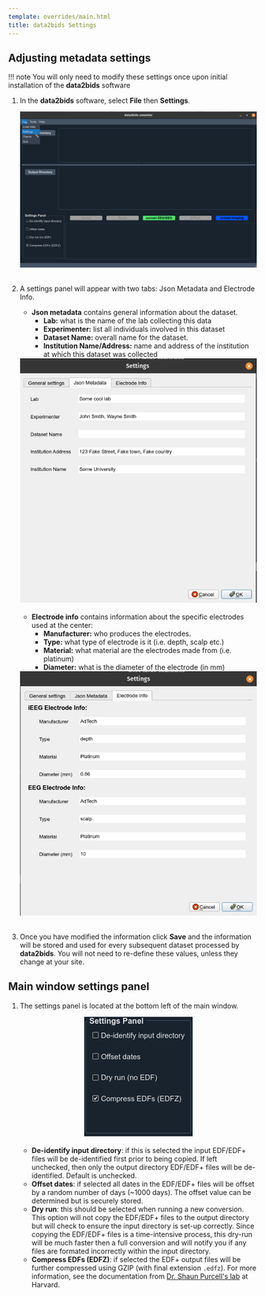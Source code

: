 ```yaml
---
template: overrides/main.html
title: data2bids Settings
---
```


## Adjusting metadata settings

!!! note
    You will only need to modify these settings once upon initial installation of the **data2bids** software

1. In the **data2bids** software, select **File** then **Settings**.

	<center><img src="../img/metadata_01.png" alt="drawing"/></center>
    <br>

2. A settings panel will appear with two tabs: Json Metadata and Electrode Info.

    * **Json metadata** contains general information about the dataset.
        - **Lab:** what is the name of the lab collecting this data
        - **Experimenter:** list all individuals involved in this dataset
        - **Dataset Name:** overall name for the dataset.
        - **Institution Name/Address:** name and address of the institution at which  this dataset was collected

	<center><img src="../img/metadata_02.png" alt="drawing"/></center>
    <br>

	* **Electrode info** contains information about the specific electrodes used at the center:
  	    - **Manufacturer:** who produces the electrodes.
        - **Type:** what type of electrode is it (i.e. depth, scalp etc.)
        - **Material:** what material are the electrodes made from (i.e. platinum)
        - **Diameter:** what is the diameter of the electrode (in mm)

	<center><img src="../img/metadata_03.png" alt="drawing"/></center>
    <br>
    
3. Once you have modified the information click **Save** and the information will be stored and used for every subsequent dataset processed by **data2bids**. You will not need to re-define these values, unless they change at your site.

## Main window settings panel

1. The settings panel is located at the bottom left of the main window.

	<center><img src="../img/main_settings_panel.png" alt="drawing"/></center>
    <br>

	* **De-identify input directory**: if this is selected the input EDF/EDF+ files will be de-identified first prior to being copied. If left unchecked, then only the output directory EDF/EDF+ files will be de-identified. Default is unchecked.
	* **Offset dates**: if selected all dates in the EDF/EDF+ files will be offset by a random number of days (~1000 days). The offset value can be determined but is securely stored.
	* **Dry run**: this should be selected when running a new conversion. This option will not copy the EDF/EDF+ files to the output directory but will check to ensure the input directory is set-up correctly. Since copying the EDF/EDF+ files is a time-intensive process, this dry-run will be much faster then a full conversion and will notify you if any files are formated incorrectly within the input directory.
    * **Compress EDFs (EDFZ)**: if selected the EDF+ output files will be further compressed using GZIP (with final extension `.edfz`). For more information, see the documentation from <a href="https://zzz.bwh.harvard.edu/luna/vignettes/edfz/" target="_blank">Dr. Shaun Purcell's lab</a>  at Harvard.

<br>
<br>
<br> 
